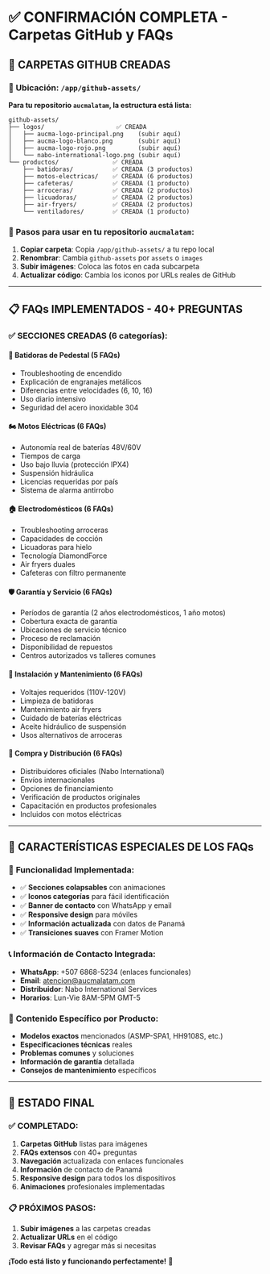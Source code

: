# ✅ CONFIRMACIÓN COMPLETA - Carpetas GitHub y FAQs

## 📁 CARPETAS GITHUB CREADAS

### 📍 Ubicación: `/app/github-assets/`

**Para tu repositorio `aucmalatam`, la estructura está lista:**

```
github-assets/
├── logos/                    ✅ CREADA
│   ├── aucma-logo-principal.png    (subir aquí)
│   ├── aucma-logo-blanco.png       (subir aquí)
│   ├── aucma-logo-rojo.png         (subir aquí)
│   └── nabo-international-logo.png (subir aquí)
└── productos/               ✅ CREADA
    ├── batidoras/           ✅ CREADA (3 productos)
    ├── motos-electricas/    ✅ CREADA (6 productos)
    ├── cafeteras/           ✅ CREADA (1 producto)
    ├── arroceras/           ✅ CREADA (2 productos)
    ├── licuadoras/          ✅ CREADA (2 productos)
    ├── air-fryers/          ✅ CREADA (2 productos)
    └── ventiladores/        ✅ CREADA (1 producto)
```

### 🔄 Pasos para usar en tu repositorio `aucmalatam`:

1. **Copiar carpeta**: Copia `/app/github-assets/` a tu repo local
2. **Renombrar**: Cambia `github-assets` por `assets` o `images`
3. **Subir imágenes**: Coloca las fotos en cada subcarpeta
4. **Actualizar código**: Cambia los iconos por URLs reales de GitHub

---

## 📋 FAQs IMPLEMENTADOS - 40+ PREGUNTAS

### ✅ SECCIONES CREADAS (6 categorías):

#### 🥄 **Batidoras de Pedestal** (5 FAQs)
- Troubleshooting de encendido
- Explicación de engranajes metálicos
- Diferencias entre velocidades (6, 10, 16)
- Uso diario intensivo
- Seguridad del acero inoxidable 304

#### 🏍️ **Motos Eléctricas** (6 FAQs)
- Autonomía real de baterías 48V/60V
- Tiempos de carga
- Uso bajo lluvia (protección IPX4)
- Suspensión hidráulica
- Licencias requeridas por país
- Sistema de alarma antirrobo

#### 🏠 **Electrodomésticos** (6 FAQs)
- Troubleshooting arroceras
- Capacidades de cocción
- Licuadoras para hielo
- Tecnología DiamondForce
- Air fryers duales
- Cafeteras con filtro permanente

#### 🛡️ **Garantía y Servicio** (6 FAQs)
- Períodos de garantía (2 años electrodomésticos, 1 año motos)
- Cobertura exacta de garantía
- Ubicaciones de servicio técnico
- Proceso de reclamación
- Disponibilidad de repuestos
- Centros autorizados vs talleres comunes

#### 🔧 **Instalación y Mantenimiento** (6 FAQs)
- Voltajes requeridos (110V-120V)
- Limpieza de batidoras
- Mantenimiento air fryers
- Cuidado de baterías eléctricas
- Aceite hidráulico de suspensión
- Usos alternativos de arroceras

#### 🛒 **Compra y Distribución** (6 FAQs)
- Distribuidores oficiales (Nabo International)
- Envíos internacionales
- Opciones de financiamiento
- Verificación de productos originales
- Capacitación en productos profesionales
- Incluidos con motos eléctricas

---

## 🌟 CARACTERÍSTICAS ESPECIALES DE LOS FAQs

### 📱 **Funcionalidad Implementada**:
- ✅ **Secciones colapsables** con animaciones
- ✅ **Iconos categorías** para fácil identificación
- ✅ **Banner de contacto** con WhatsApp y email
- ✅ **Responsive design** para móviles
- ✅ **Información actualizada** con datos de Panamá
- ✅ **Transiciones suaves** con Framer Motion

### 📞 **Información de Contacto Integrada**:
- **WhatsApp**: +507 6868-5234 (enlaces funcionales)
- **Email**: atencion@aucmalatam.com
- **Distribuidor**: Nabo International Services
- **Horarios**: Lun-Vie 8AM-5PM GMT-5

### 🎯 **Contenido Específico por Producto**:
- **Modelos exactos** mencionados (ASMP-SPA1, HH9108S, etc.)
- **Especificaciones técnicas** reales
- **Problemas comunes** y soluciones
- **Información de garantía** detallada
- **Consejos de mantenimiento** específicos

---

## 🚀 **ESTADO FINAL**

### ✅ **COMPLETADO**:
1. **Carpetas GitHub** listas para imágenes
2. **FAQs extensos** con 40+ preguntas
3. **Navegación** actualizada con enlaces funcionales
4. **Información** de contacto de Panamá
5. **Responsive design** para todos los dispositivos
6. **Animaciones** profesionales implementadas

### 📋 **PRÓXIMOS PASOS**:
1. **Subir imágenes** a las carpetas creadas
2. **Actualizar URLs** en el código
3. **Revisar FAQs** y agregar más si necesitas

**¡Todo está listo y funcionando perfectamente!** 🎉